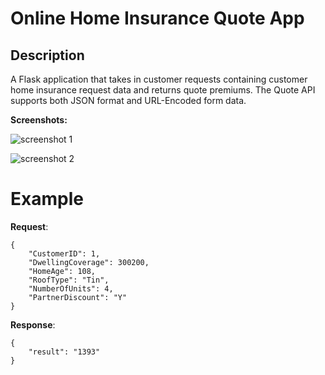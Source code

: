 # Online Home Insurance Quote App

## Description

A Flask application that takes in customer requests containing customer home insurance request data and returns quote premiums. The Quote API supports both JSON format and URL-Encoded form data.

**Screenshots:**

![screenshot 1](../screen1.png)

![screenshot 2](../screen2.png)

# Example

**Request**:

```
{
    "CustomerID": 1,
    "DwellingCoverage": 300200,
    "HomeAge": 108,
    "RoofType": "Tin",
    "NumberOfUnits": 4,
    "PartnerDiscount": "Y"
}
```

**Response**:

```
{
    "result": "1393"
}
```
